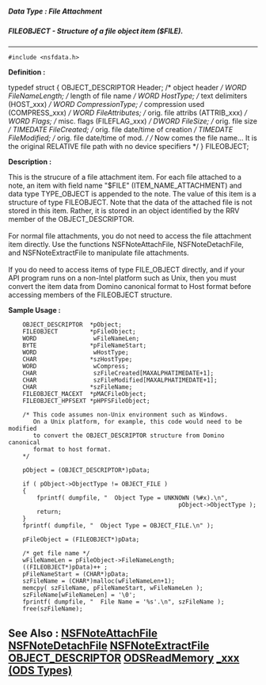 ##### Data Type : File Attachment
##### FILEOBJECT - Structure of a file object item ($FILE).
---
```
#include <nsfdata.h>
```

**Definition :**

typedef struct {
   OBJECT_DESCRIPTOR Header; /* object header */
   WORD FileNameLength;      /* length of file name */
   WORD HostType;            /* text delimiters (HOST_xxx) */
   WORD CompressionType;     /* compression used (COMPRESS_xxx) */
   WORD FileAttributes;      /* orig. file attribs (ATTRIB_xxx) */
   WORD Flags;               /* misc. flags (FILEFLAG_xxx) */
   DWORD FileSize;           /* orig. file size */
   TIMEDATE FileCreated;     /* orig. file date/time of creation */
   TIMEDATE FileModified;    /* orig. file date/time of mod. */
/* Now comes the file name... It is the original RELATIVE file path
                                with no device specifiers */
} FILEOBJECT;

**Description :**

This is the strucure of a file attachment item.  For each file attached to a note, an item with field name &quot;$FILE&quot; (ITEM_NAME_ATTACHMENT) and data type TYPE_OBJECT is appended to the note.  The value of this item is a structure of type FILEOBJECT.  Note that the data of the attached file is not stored in this item. Rather, it is stored in an object identified by the RRV member of the OBJECT_DESCRIPTOR.<br>
<br>
For normal file attachments, you do not need to access the file attachment item directly. Use the functions NSFNoteAttachFile, NSFNoteDetachFile, and NSFNoteExtractFile to manipulate file attachments.<br>
<br>
If you do need to access items of type FILE_OBJECT directly, and if your API program runs on a non-Intel platform such as Unix, then you must convert the item data from Domino canonical format to Host format before accessing members of the FILEOBJECT structure.


**Sample Usage :**
```
    OBJECT_DESCRIPTOR  *pObject;
    FILEOBJECT         *pFileObject;
    WORD                wFileNameLen;
    BYTE               *pFileNameStart;
    WORD                wHostType;
    CHAR               *szHostType;
    WORD                wCompress;
    CHAR                szFileCreated[MAXALPHATIMEDATE+1];
    CHAR                szFileModified[MAXALPHATIMEDATE+1];
    CHAR               *szFileName;
    FILEOBJECT_MACEXT  *pMACFileObject;
    FILEOBJECT_HPFSEXT *pHPFSFileObject;

    /* This code assumes non-Unix environment such as Windows.
       On a Unix platform, for example, this code would need to be modified
       to convert the OBJECT_DESCRIPTOR structure from Domino canonical 
       format to host format.
    */

    pObject = (OBJECT_DESCRIPTOR*)pData;

    if ( pObject->ObjectType != OBJECT_FILE )
    {
        fprintf( dumpfile, "  Object Type = UNKNOWN (%#x).\n", 
                                                pObject->ObjectType );
        return;
    }
    fprintf( dumpfile, "  Object Type = OBJECT_FILE.\n" );

    pFileObject = (FILEOBJECT*)pData;

    /* get file name */
    wFileNameLen = pFileObject->FileNameLength;
    ((FILEOBJECT*)pData)++ ;
    pFileNameStart = (CHAR*)pData;
    szFileName = (CHAR*)malloc(wFileNameLen+1);
    memcpy( szFileName, pFileNameStart, wFileNameLen );
    szFileName[wFileNameLen] = '\0';
    fprintf( dumpfile, "  File Name = '%s'.\n", szFileName );
    free(szFileName);

```

**See Also :**
[NSFNoteAttachFile](/domino-c-api-docs/reference/Func/NSFNoteAttachFile)
[NSFNoteDetachFile](/domino-c-api-docs/reference/Func/NSFNoteDetachFile)
[NSFNoteExtractFile](/domino-c-api-docs/reference/Func/NSFNoteExtractFile)
[OBJECT_DESCRIPTOR](/domino-c-api-docs/reference/Data/OBJECT_DESCRIPTOR)
[ODSReadMemory](/domino-c-api-docs/reference/Func/ODSReadMemory)
[_xxx (ODS Types)](/domino-c-api-docs/reference/Symb/_xxx (ODS Types))
---
